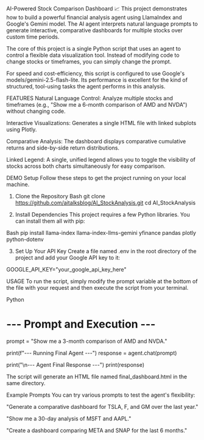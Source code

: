 AI-Powered Stock Comparison Dashboard 📈
This project demonstrates how to build a powerful financial analysis agent using LlamaIndex and Google's Gemini model. The AI agent interprets natural language prompts to generate interactive, comparative dashboards for multiple stocks over custom time periods.

The core of this project is a single Python script that uses an agent to control a flexible data visualization tool. Instead of modifying code to change stocks or timeframes, you can simply change the prompt.

For speed and cost-efficiency, this script is configured to use Google's models/gemini-2.5-flash-lite. Its performance is excellent for the kind of structured, tool-using tasks the agent performs in this analysis.

FEATURES
Natural Language Control: Analyze multiple stocks and timeframes (e.g., "Show me a 6-month comparison of AMD and NVDA") without changing code.

Interactive Visualizations: Generates a single HTML file with linked subplots using Plotly.

Comparative Analysis: The dashboard displays comparative cumulative returns and side-by-side return distributions.

Linked Legend: A single, unified legend allows you to toggle the visibility of stocks across both charts simultaneously for easy comparison.

DEMO
Setup
Follow these steps to get the project running on your local machine.

1. Clone the Repository
Bash
git clone https://github.com/aitalksblog/AI_StockAnalysis.git
cd AI_StockAnalysis

2. Install Dependencies
This project requires a few Python libraries. You can install them all with pip:

Bash
pip install llama-index llama-index-llms-gemini yfinance pandas plotly python-dotenv

3. Set Up Your API Key
Create a file named .env in the root directory of the project and add your Google API key to it:

GOOGLE_API_KEY="your_google_api_key_here"

USAGE
To run the script, simply modify the prompt variable at the bottom of the file with your request and then execute the script from your terminal.

Python

# --- Prompt and Execution ---
prompt = "Show me a 3-month comparison of AMD and NVDA."

print(f"--- Running Final Agent ---")
response = agent.chat(prompt)

print("\n--- Agent Final Response ---")
print(response)

The script will generate an HTML file named final_dashboard.html in the same directory.

Example Prompts
You can try various prompts to test the agent's flexibility:

"Generate a comparative dashboard for TSLA, F, and GM over the last year."

"Show me a 30-day analysis of MSFT and AAPL."

"Create a dashboard comparing META and SNAP for the last 6 months."
